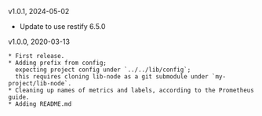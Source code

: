 v1.0.1, 2024-05-02

* Update to use restify 6.5.0

v1.0.0, 2020-03-13

    * First release.
    * Adding prefix from config;
      expecting project config under `../../lib/config`;
      this requires cloning lib-node as a git submodule under `my-project/lib-node`.
    * Cleaning up names of metrics and labels, according to the Prometheus guide.
    * Adding README.md
